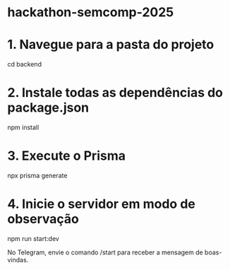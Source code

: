 # hackathon-semcomp-2025

# 1. Navegue para a pasta do projeto
cd backend

# 2. Instale todas as dependências do package.json
npm install

# 3. Execute o Prisma
npx prisma generate

# 4. Inicie o servidor em modo de observação
npm run start:dev

No Telegram, envie o comando /start para receber a mensagem de boas-vindas.
